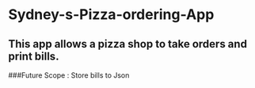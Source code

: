 # Sydney-s-Pizza-ordering-App

## This app allows a pizza shop to take orders and print bills.
###Future Scope : Store bills to Json
